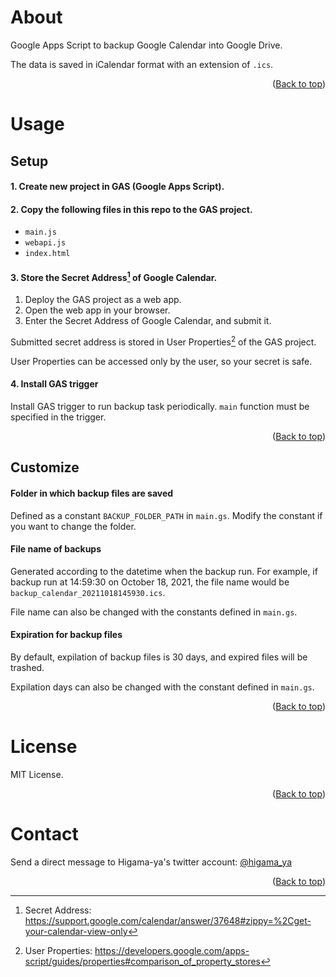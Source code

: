 <div id="top"></div>

# About

Google Apps Script to backup Google Calendar into Google Drive.

The data is saved in iCalendar format with an extension of `.ics`.

<p align="right">(<a href="#top">Back to top</a>)</p>

# Usage

## Setup

#### 1. Create new project in GAS (Google Apps Script).

#### 2. Copy the following files in this repo to the GAS project.

* `main.js`
* `webapi.js`
* `index.html`

#### 3. Store the Secret Address[^1] of Google Calendar.

1. Deploy the GAS project as a web app.
1. Open the web app in your browser.
1. Enter the Secret Address of Google Calendar, and submit it.

Submitted secret address is stored in User Properties[^2] of the GAS project.

User Properties can be accessed only by the user, so your secret is safe.

#### 4. Install GAS trigger

Install GAS trigger to run backup task periodically. `main` function must be specified in the trigger.

<p align="right">(<a href="#top">Back to top</a>)</p>

## Customize

#### Folder in which backup files are saved

Defined as a constant `BACKUP_FOLDER_PATH` in `main.gs`.
Modify the constant if you want to change the folder.

#### File name of backups

Generated according to the datetime when the backup run.
For example, if backup run at 14:59:30 on October 18, 2021, the file name would be `backup_calendar_20211018145930.ics`.

File name can also be changed with the constants defined in `main.gs`.

#### Expiration for backup files

By default, expilation of backup files is 30 days, and expired files will be trashed.

Expilation days can also be changed with the constant defined in `main.gs`.

<p align="right">(<a href="#top">Back to top</a>)</p>

# License

MIT License.

<p align="right">(<a href="#top">Back to top</a>)</p>

# Contact

Send a direct message to Higama-ya's twitter account: [@higama_ya](https://twitter.com/higama_ya)

<p align="right">(<a href="#top">Back to top</a>)</p>

[^1]: Secret Address: https://support.google.com/calendar/answer/37648#zippy=%2Cget-your-calendar-view-only
[^2]: User Properties: https://developers.google.com/apps-script/guides/properties#comparison_of_property_stores

